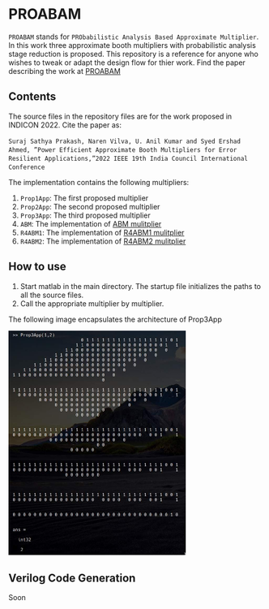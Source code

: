 # PROABAM
`PROABAM` stands for `PRObabilistic Analysis Based Approximate Multiplier`. In this work three approximate booth multipliers with probabilistic analysis stage reduction is proposed. This repository is a reference for anyone who wishes to tweak or adapt the design flow for thier work. Find the paper describing the work at [PROABAM](https://ieeexplore.ieee.org/document/10039909)

## Contents
The source files in the repository files are for the work proposed in INDICON 2022. 
Cite the paper as:


`Suraj Sathya Prakash, Naren Vilva, U. Anil Kumar and Syed Ershad Ahmed, ”Power Efficient Approximate
Booth Multipliers for Error Resilient Applications,”2022 IEEE 19th India Council International Conference`


The implementation contains the following multipliers:
1. `Prop1App`: The first proposed multiplier
2. `Prop2App`: The second proposed multiplier
3. `Prop3App`: The third proposed multiplier
4. `ABM`: The implementation of [ABM mulitplier](https://ieeexplore.ieee.org/document/8753550)
5. `R4ABM1`: The implementation of [R4ABM1 mulitplier](https://ieeexplore.ieee.org/document/7862783)
6. `R4ABM2`: The implementation of [R4ABM2 mulitplier](https://ieeexplore.ieee.org/document/7862783)

## How to use
1. Start matlab in the main directory. The startup file initializes the paths to all the source files.
2. Call the appropriate multiplier by multiplier.
 
The following image encapsulates the architecture of Prop3App

<img src="fig/Prop3AppUsage.jpg" width="350"/> 

## Verilog Code Generation
Soon
